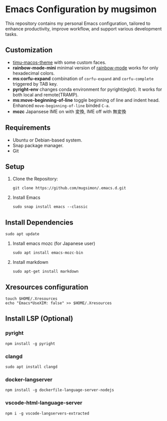 # Emacs Configuration by mugsimon
This repository contains my personal Emacs configuration, tailored to enhance productivity, improve workflow, and support various development tasks.

## Customization ##
- [timu-macos-theme](https://emacsthemes.com/themes/timu-macos-dark-&-light.html) with some custom faces.
- **rainbow-mode-mini** minimal version of [rainbow-mode](https://elpa.gnu.org/packages/rainbow-mode.html)  works for only hexadecimal colors.
- **ms:corfu-expand** combination of `corfu-expand` and `corfu-complete` triggered by TAB key.
- **pyright-env** changes conda environment for pyright(eglot). It works for both local and remote(TRAMP).
- **ms:move-beginning-of-line** toggle beginning of line and indent head. Enhanced `move-beginning-of-line` binded `C-a`.
- **mozc** Japansese IME on with 変換, IME off with 無変換

## Requirements ##
- Ubuntu or Debian-based system.
- Snap package manager.
- Git

## Setup
1. Clone the Repository:
    ``` shell
    git clone https://github.com/mugsimon/.emacs.d.git
    ```
2. Install Emacs
    ``` shell
    sudo snap install emacs --classic
    ```
## Install Dependencies
``` shell
sudo apt update
```
1. Install emacs mozc (for Japanese user)
    ``` shell
    sudo apt install emacs-mozc-bin
    ```
2. Install markdown
    ``` shell
    sudo apt-get install markdown
    ```

## Xresources configuration
``` shell
touch $HOME/.Xresources
echo "Emacs*UseXIM: false" >> $HOME/.Xresources
```

## Install LSP (Optional)
### pyright
``` shell
npm install -g pyright
```
### clangd

``` shell
sudo apt install clangd
```
### docker-langserver

``` shell
npm install -g dockerfile-language-server-nodejs
```
### vscode-html-language-server

``` shell
npm i -g vscode-langservers-extracted
```
